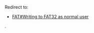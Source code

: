 Redirect to:

*   [FAT#Writing to FAT32 as normal user](/index.php/FAT#Writing_to_FAT32_as_normal_user "FAT")

.
